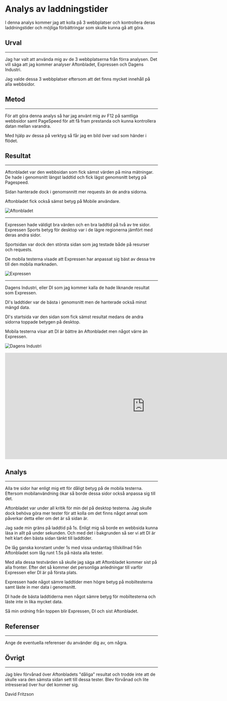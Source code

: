 Analys av laddningstider
=======================

I denna analys kommer jag att kolla på 3 webbplatser och kontrollera deras laddningstider och möjliga förbättringar som skulle kunna gå att göra.

Urval
-----------------------
-----------------------

Jag har valt att använda mig av de 3 webbplatserna från förra analysen. Det vill säga att jag kommer analyser Aftonbladet, Expressen och Dagens Industri.

Jag valde dessa 3 webbplatser eftersom att det finns mycket innehåll på alla webbsidor.

Metod
-----------------------
-----------------------

För att göra denna analys så har jag använt mig av F12 på samtliga webbsidor samt PageSpeed för att få fram prestanda och kunna kontrollera datan mellan varandra.

Med hjälp av dessa på verktyg så får jag en bild över vad som händer i flödet.

Resultat
-----------------------
-----------------------

Aftonbladet var den webbsidan som fick sämst värden på mina mätningar. De hade i genomsnitt längst laddtid och fick lägst genomsnitt betyg på Pagespeed.

Sidan hanterade dock i genomsnnitt mer requests än de andra sidorna.

Aftonbladet fick också sämst betyg på Mobile användare.

![Aftonbladet](%base_url%/image/aftonbladet.jpg)

-----------------------

Expressen hade väldigt bra värden och en bra laddtid på två av tre sidor. Expressen Sports betyg för desktop var i de lägre regionerna jämfört med deras andra sidor.

Sportsidan var dock den största sidan som jag testade både på resurser och requests.

De mobila testerna visade att Expressen har anpassat sig bäst av dessa tre till den mobila marknaden.

![Expressen](%base_url%/image/expressen.jpg)

-----------------------

Dagens Industri, eller DI som jag kommer kalla de hade liknande resultat som Expressen.

DI's laddtider var de bästa i genomsnitt men de hanterade också minst mängd data.

DI's startsida var den sidan som fick sämst resultat medans de andra sidorna toppade betygen på desktop.

Mobila testerna visar att DI är bättre än Aftonbladet men något värre än Expressen.

![Dagens Industri](%base_url%/image/dagens_industri.jpg)

<iframe width="920" height="350" frameborder="0" scrolling="no" src="https://studentbth-my.sharepoint.com/personal/dafi24_student_bth_se/_layouts/15/Doc.aspx?sourcedoc={52e01602-389f-419f-bab1-93a32d482997}&action=embedview&wdAllowInteractivity=False&wdHideGridlines=True&wdHideHeaders=True&wdDownloadButton=True&wdInConfigurator=True&wdInConfigurator=True" title="Excel file"></iframe>

Analys
-----------------------
-----------------------

Alla tre sidor har enligt mig ett för dåligt betyg på de mobila testerna. Eftersom mobilanvändning ökar så borde dessa sidor också anpassa sig till det.

Aftonbladet var under all kritik för min del på desktop testerna. Jag skulle dock behöva göra mer tester för att kolla om det finns något annat som påverkar detta eller om det är så sidan är.

Jag sade min gräns på laddtid på 1s. Enligt mig så borde en webbsida kunna läsa in allt på under sekunden. Och med det i bakgrunden så ser vi att DI är helt klart den bästa sidan tänkt till laddtider.

De låg ganska konstant under 1s med vissa undantag tillskillnad från Aftonbladet som låg runt 1.5s på nästa alla tester.

Med alla dessa testvärden så skulle jag säga att Aftonbladet kommer sist på alla fronter. Efter det så kommer det personliga anledningar till varför Expressen eller DI är på första plats.

Expressen hade något sämre laddtider men högre betyg på mobiltesterna samt läste in mer data i genomsnitt.

DI hade de bästa laddtiderna men något sämre betyg för mobiltesterna och läste inte in lika mycket data.

Så min ordning från toppen blir Expressen, DI och sist Aftonbladet.

Referenser
-----------------------
-----------------------

Ange de eventuella referenser du använder dig av, om några.

Övrigt
-----------------------
-----------------------

Jag blev förvånad över Aftonbladets "dåliga" resultat och trodde inte att de skulle vara den sämsta sidan sett till dessa tester. Blev förvånad och lite intresserad över hur det kommer sig.

David Fritzson